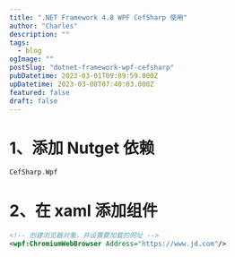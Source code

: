 ```yaml
---
title: ".NET Framework 4.8 WPF CefSharp 使用"
author: "Charles"
description: ""
tags:
  - blog
ogImage: ""
postSlug: "dotnet-framework-wpf-cefsharp"
pubDatetime: 2023-03-01T09:09:59.000Z
upDatetime: 2023-03-08T07:40:03.000Z
featured: false
draft: false
---
```


# 1、添加 Nutget 依赖

```go
CefSharp.Wpf
```

# 2、在 xaml 添加组件

```xml
<!-- 创建浏览器对象，并设置要加载的网址 -->
<wpf:ChromiumWebBrowser Address="https://www.jd.com"/>
```
